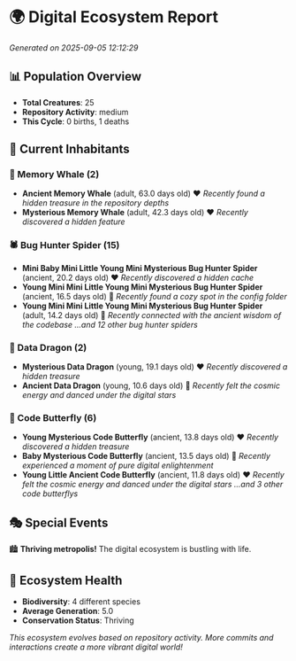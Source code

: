# 🌍 Digital Ecosystem Report
*Generated on 2025-09-05 12:12:29*

## 📊 Population Overview
- **Total Creatures**: 25
- **Repository Activity**: medium
- **This Cycle**: 0 births, 1 deaths

## 👥 Current Inhabitants

### 🐋 Memory Whale (2)
- **Ancient Memory Whale** (adult, 63.0 days old) ❤️
  *Recently found a hidden treasure in the repository depths*
- **Mysterious Memory Whale** (adult, 42.3 days old) ❤️
  *Recently discovered a hidden feature*

### 🕷️ Bug Hunter Spider (15)
- **Mini Baby Mini Little Young Mini Mysterious Bug Hunter Spider** (ancient, 20.2 days old) ❤️
  *Recently discovered a hidden cache*
- **Young Mini Mini Little Young Mini Mysterious Bug Hunter Spider** (ancient, 16.5 days old) 💛
  *Recently found a cozy spot in the config folder*
- **Young Mini Mini Little Young Mini Mysterious Bug Hunter Spider** (adult, 14.2 days old) 💛
  *Recently connected with the ancient wisdom of the codebase*
  *...and 12 other bug hunter spiders*

### 🐉 Data Dragon (2)
- **Mysterious Data Dragon** (young, 19.1 days old) ❤️
  *Recently discovered a hidden treasure*
- **Ancient Data Dragon** (young, 10.6 days old) 💚
  *Recently felt the cosmic energy and danced under the digital stars*

### 🦋 Code Butterfly (6)
- **Young Mysterious Code Butterfly** (ancient, 13.8 days old) ❤️
  *Recently discovered a hidden treasure*
- **Baby Mysterious Code Butterfly** (ancient, 13.5 days old) 💛
  *Recently experienced a moment of pure digital enlightenment*
- **Young Little Ancient Code Butterfly** (ancient, 11.8 days old) ❤️
  *Recently felt the cosmic energy and danced under the digital stars*
  *...and 3 other code butterflys*

## 🎭 Special Events

🏙️ **Thriving metropolis!** The digital ecosystem is bustling with life.

## 🔬 Ecosystem Health
- **Biodiversity**: 4 different species
- **Average Generation**: 5.0
- **Conservation Status**: Thriving

*This ecosystem evolves based on repository activity. More commits and interactions create a more vibrant digital world!*